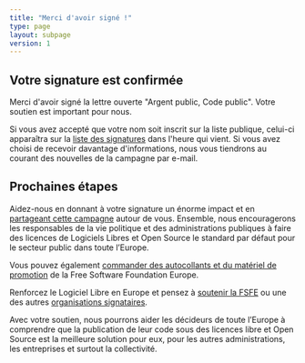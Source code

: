 ```yaml
---
title: "Merci d'avoir signé !"
type: page
layout: subpage
version: 1
---
```


## Votre signature est confirmée

Merci d'avoir signé la lettre ouverte "Argent public, Code public". Votre soutien est important pour nous. 

Si vous avez accepté que votre nom soit inscrit sur la liste publique, celui-ci apparaîtra sur la [liste des signatures](../all-signatures) dans l'heure qui vient. Si vous avez choisi de recevoir davantage d'informations, nous vous tiendrons au courant des nouvelles de la campagne par e-mail.

## Prochaines étapes

Aidez-nous en donnant à votre signature un énorme impact et en [partageant cette campagne](../../#spread) autour de vous. Ensemble, nous encouragerons les responsables de la vie politique et des administrations publiques à faire des licences de Logiciels Libres et Open Source le standard par défaut pour le secteur public dans toute l’Europe. 

Vous pouvez également [commander des autocollants et du matériel de promotion](https://fsfe.org/promo#pmpc) de la Free Software Foundation Europe.

Renforcez le Logiciel Libre en Europe et pensez à [soutenir la FSFE](https://my.fsfe.org/donate?referrer=pmpc) ou une des autres [organisations signataires](../../#organisations).

Avec votre soutien, nous pourrons aider les décideurs de toute l’Europe à comprendre que la publication de leur code sous des licences libre et Open Source est la meilleure solution pour eux, pour les autres administrations, les entreprises et surtout la collectivité. 
